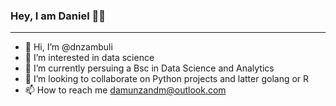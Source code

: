 ### Hey, I am Daniel 👋😊
***

- 👋 Hi, I’m @dnzambuli
- 👀 I’m interested in data science
- 🌱 I’m currently persuing a Bsc in Data Science and Analytics
- 💞️ I’m looking to collaborate on Python projects and latter golang or R
- 📫 How to reach me damunzandm@outlook.com

<!---
dnzambuli/dnzambuli is a ✨ special ✨ repository because its `README.md` (this file) appears on your GitHub profile.
You can click the Preview link to take a look at your changes.
--->
